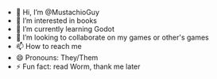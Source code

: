 - 👋 Hi, I’m @MustachioGuy
- 👀 I’m interested in books
- 🌱 I’m currently learning Godot
- 💞️ I’m looking to collaborate on my games or other's games
- 📫 How to reach me 
- 😄 Pronouns: They/Them
- ⚡ Fun fact: read Worm, thank me later

<!---
MustachioGuy/MustachioGuy is a ✨ special ✨ repository because its `README.md` (this file) appears on your GitHub profile.
You can click the Preview link to take a look at your changes.
--->
